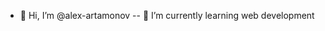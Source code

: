 - 👋 Hi, I’m @alex-artamonov
-- 🌱 I’m currently learning web development

<!---
alex-artamonov/alex-artamonov is a ✨ special ✨ repository because its `README.md` (this file) appears on your GitHub profile.
You can click the Preview link to take a look at your changes.
--->
